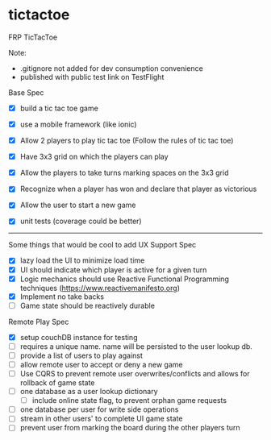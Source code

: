 # tictactoe
FRP TicTacToe

Note:
- .gitignore not added for dev consumption convenience
- published with public test link on TestFlight

Base Spec
- [X] build a tic tac toe game
- [X] use a mobile framework (like ionic)
- [X] Allow 2 players to play tic tac toe (Follow the rules of tic tac toe)
- [X] Have 3x3 grid on which the players can play
- [X] Allow the players to take turns marking spaces on the 3x3 grid
- [X] Recognize when a player has won and declare that player as victorious
- [X] Allow the user to start a new game
- [X] unit tests (coverage could be better)


--------------------------------
Some things that would be cool to add
UX Support Spec
- [X] lazy load the UI to minimize load time
- [X] UI should indicate which player is active for a given turn
- [X] Logic mechanics should use Reactive Functional Programming techniques (https://www.reactivemanifesto.org)
- [X] Implement no take backs
- [ ] Game state should be reactively durable

Remote Play Spec
- [X] setup couchDB instance for testing
- [ ] requires a unique name. name will be persisted to the user lookup db.
- [ ] provide a list of users to play against
- [ ] allow remote user to accept or deny a new game
- [ ] Use CQRS to prevent remote user overwrites/conflicts and allows for rollback of game state
- [ ] one database as a user lookup dictionary
  - [ ] include online state flag, to prevent orphan game requests
- [ ] one database per user for write side operations
- [ ] stream in other users' to complete UI game state
- [ ] prevent user from marking the board during the other players turn
